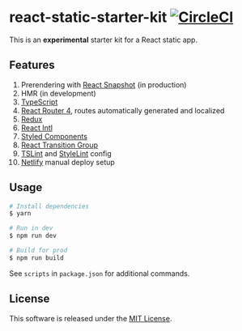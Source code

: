 # react-static-starter-kit [![CircleCI](https://circleci.com/gh/andrewscwei/react-static-starter-kit.svg?style=svg)](https://circleci.com/gh/andrewscwei/react-static-starter-kit)

This is an **experimental** starter kit for a React static app.

## Features

1. Prerendering with [React Snapshot](https://github.com/geelen/react-snapshot) (in production)
2. HMR (in development)
3. [TypeScript](https://www.typescriptlang.org/)
4. [React Router 4](https://reacttraining.com/react-router/), routes automatically generated and localized
5. [Redux](https://redux.js.org/introduction)
6. [React Intl](https://github.com/yahoo/react-intl/wiki)
7. [Styled Components](https://www.styled-components.com/)
8. [React Transition Group](http://reactcommunity.org/react-transition-group/)
9. [TSLint](https://palantir.github.io/tslint/) and [StyleLint](https://stylelint.io/) config
10. [Netlify](https://netlify.com) manual deploy setup

## Usage

```sh
# Install dependencies
$ yarn

# Run in dev
$ npm run dev

# Build for prod
$ npm run build
```

See `scripts` in `package.json` for additional commands.

## License

This software is released under the [MIT License](http://opensource.org/licenses/MIT).
